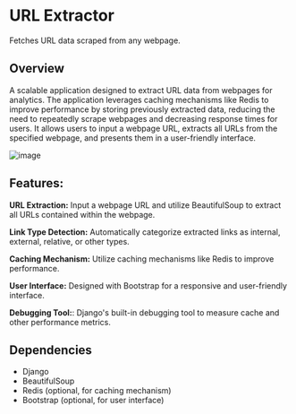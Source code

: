 
# URL Extractor

Fetches URL data scraped from any webpage.

## Overview
A scalable application designed to extract URL data from webpages for analytics. The application leverages caching mechanisms like Redis to improve performance by storing previously extracted data, reducing the need to repeatedly scrape webpages and decreasing response times for users. It allows users to input a webpage URL, extracts all URLs from the specified webpage, and presents them in a user-friendly interface.

![image](https://github.com/Malini-ux/URL-Extractor-Web-app-tool-Django/assets/114894629/7af7d550-fee3-4825-98a7-4c6cb86950f4)

## Features:

**URL Extraction:** Input a webpage URL and utilize BeautifulSoup to extract all URLs contained within the webpage.

**Link Type Detection:** Automatically categorize extracted links as internal, external, relative, or other types.

**Caching Mechanism:** Utilize caching mechanisms like Redis to improve performance.

**User Interface:** Designed with Bootstrap for a responsive and user-friendly interface.

**Debugging Tool:**: Django's built-in debugging tool to measure cache and other performance metrics.

## Dependencies

- Django
- BeautifulSoup
- Redis (optional, for caching mechanism)
- Bootstrap (optional, for user interface)


